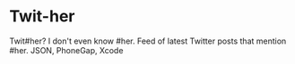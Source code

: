 Twit-her
========

Twit#her?  I don't even know #her.  Feed of latest Twitter posts that mention #her. JSON, PhoneGap, Xcode